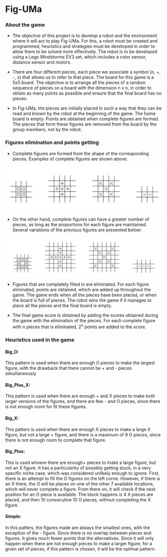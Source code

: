 # Fig-UMa

### About the game

- The objective of this project is to develop a robot and the environment where it will act to play Fig-UMa. For this, a robot must be created and programmed, heuristics and strategies must be developed in order to allow them to be solved more effectively. The robot is to be developed using a Lego Mindstorms EV3 set, which includes a color sensor, distance sensor and motors.

- There are four different pieces, each piece we associate a symbol (o, +, -, x) that allows us to refer to that piece. The board for this game is a 5x5 board. The objective is to arrange all the pieces of a random sequence of pieces on a board with the dimension n x n, in order to obtain as many points as possible and ensure that the final board has no pieces.

- In Fig-UMa, the pieces are initially placed in such a way that they can be read and known by the robot at the beginning of the game. The home board is empty. Points are obtained when complete figures are formed. The pieces that form these figures are removed from the board by the group members, not by the robot.

### Figures elimination and points getting

- Complete figures are formed from the shape of the corresponding pieces. Examples of complete figures are shown above:

![Project](./assets/figOne.PNG)

- On the other hand, complete figures can have a greater number of pieces, as long as the proportions for each figure are maintained. Several variations of the previous figures are presented below:

![Project](./assets/figTwo.PNG)

- Figures that are completely filled in are eliminated. For each figure eliminated, points are obtained, which are added up throughout the game. The game ends when all the pieces have been placed, or when the board is full of pieces. The robot wins the game if it manages to place all the pieces and the final board is empty.

- The final game score is obtained by adding the scores obtained during the game with the elimination of the pieces. For each complete figure with n pieces that is eliminated, 2<sup>n</sup> points are added to the score.

### Heuristics used in the game
#### Big_O:
This pattern is used when there are enough O pieces to make the largest figure, with the drawback that there cannot be + and - pieces simultaneously

#### Big_Plus_X:
This pattern is used when there are enough + and X pieces to make both larger versions of the figures, and there are few - and O pieces, since there is not enough room for fit these figures.

#### Big_X:
This patters is used when there are enough X pieces to make a large X figure, but not a large + figure, and there is a maximum of 9 O pieces, since there is not enough room to complete that figure.

#### Big_Plus:
This is used whnere there are enough+ pieces to make a large figure, but not an X figure. It has a particularity of possibly getting stuck, in a very specific niche case, which was considered unlikely enough to ignore. 
First, there is an attempt to fill the O figures on the left corne. However, if there is an X there, the O will be places on one of the other 7 available locations, which will never complete a figure. From there on, it will check if the next position for an O piece is available. The block happens is 4 X pieces are placed, and then 10 consecutive 10 O pieces, without completing the X figure. 

#### Simple:
In this patters, the figures made are always the smallest ones, with the exception of the - figure. Since there is no overlap between pieces and figures. It gives much fewer points that the alternatives. Since it will only happen when there are not enough pieces to make a larger figure, for a given set of pieces, if this pattern is chosen, it will be the optimal pattern.
